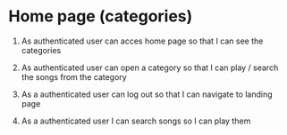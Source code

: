 # Home page (categories)

1. As authenticated user can acces home page so that I can see the categories

2. As authenticated user can open a category so that I can play / search the songs from the category

3. As a authenticated user can log out so that I can navigate to landing page

4. As a authenticated user I can search songs so I can play them